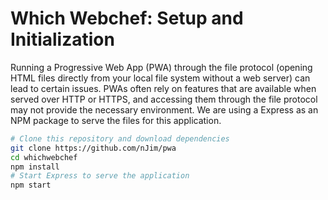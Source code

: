 # Which Webchef: Setup and Initialization

Running a Progressive Web App (PWA) through the file protocol (opening HTML files directly from your local file system without a web server) can lead to certain issues. PWAs often rely on features that are available when served over HTTP or HTTPS, and accessing them through the file protocol may not provide the necessary environment. We are using a Express as an NPM package to serve the files for this application.

```bash
# Clone this repository and download dependencies
git clone https://github.com/nJim/pwa
cd whichwebchef
npm install
# Start Express to serve the application
npm start
```
